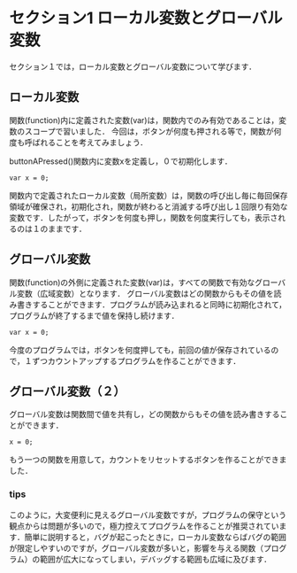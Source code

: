 # セクション1 ローカル変数とグローバル変数
セクション１では，ローカル変数とグローバル変数について学びます．

## ローカル変数

関数(function)内に定義された変数(var)は，関数内でのみ有効であることは，変数のスコープで習いました．
今回は，ボタンが何度も押される等で，関数が何度も呼ばれることを考えてみましょう．

buttonAPressed()関数内に変数xを定義し，０で初期化します．
```
var x = 0;
```

関数内で定義されたローカル変数（局所変数）は，関数の呼び出し毎に毎回保存領域が確保され，初期化され，関数が終わると消滅する呼び出し１回限り有効な変数です．したがって，ボタンを何度も押し，関数を何度実行しても，表示されるのは１のままです．

<div code src='5-1'></div>

## グローバル変数

関数(function)の外側に定義された変数(var)は，すべての関数で有効なグローバル変数（広域変数）となります．
グローバル変数はどの関数からもその値を読み書きすることができます．プログラムが読み込まれると同時に初期化されて，プログラムが終了するまで値を保持し続けます．

```
var x = 0;
```

今度のプログラムでは，ボタンを何度押しても，前回の値が保存されているので，１ずつカウントアップするプログラムを作ることができます．

<div code src='5-2'></div>

## グローバル変数（２）

グローバル変数は関数間で値を共有し，どの関数からもその値を読み書きすることができます．

```
x = 0;
```

もう一つの関数を用意して，カウントをリセットするボタンを作ることができました．

<div code src='5-3'></div>

### tips

このように，大変便利に見えるグローバル変数ですが，プログラムの保守という観点からは問題が多いので，極力控えてプログラムを作ることが推奨されています．簡単に説明すると，バグが起こったときに，ローカル変数ならばバグの範囲が限定しやすいのですが，グローバル変数が多いと，影響を与える関数（プログラム）の範囲が広大になってしまい，デバッグする範囲も広域に及びます．
